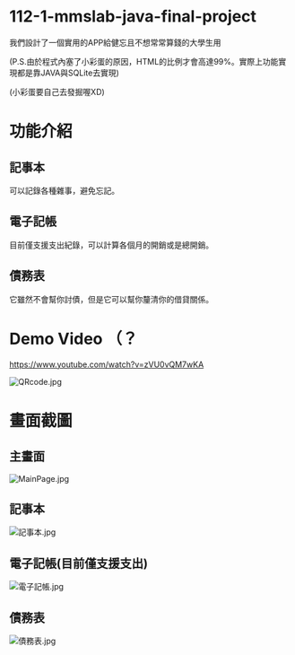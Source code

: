 # 112-1-mmslab-java-final-project
我們設計了一個實用的APP給健忘且不想常常算錢的大學生用

(P.S.由於程式內塞了小彩蛋的原因，HTML的比例才會高達99%。實際上功能實現都是靠JAVA與SQLite去實現)

(小彩蛋要自己去發掘喔XD)

# 功能介紹
## 記事本
可以記錄各種雜事，避免忘記。

## 電子記帳
目前僅支援支出紀錄，可以計算各個月的開銷或是總開銷。

## 債務表
它雖然不會幫你討債，但是它可以幫你釐清你的借貸關係。

# Demo Video （？
https://www.youtube.com/watch?v=zVU0vQM7wKA

![QRcode.jpg](./Demo/QRcode.jpg)

# 畫面截圖
## 主畫面

![MainPage.jpg](./Demo/MainPage.jpg)

## 記事本

![記事本.jpg](./Demo/記事本.jpg)

## 電子記帳(目前僅支援支出)

![電子記帳.jpg](./Demo/電子記帳.jpg)

## 債務表

![債務表.jpg](./Demo/債務表.jpg)

